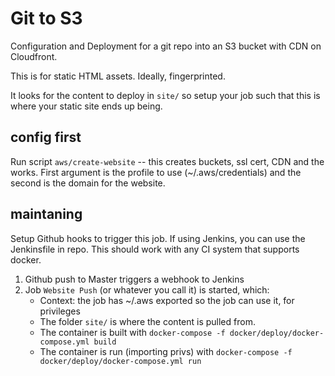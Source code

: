 # Git to S3

Configuration and Deployment for a git repo into an S3 bucket with CDN on Cloudfront.

This is for static HTML assets.  Ideally, fingerprinted.

It looks for the content to deploy in `site/` so setup your job such that this is where
your static site ends up being.

## config first

Run script `aws/create-website` -- this creates buckets, ssl cert, CDN and the works.
First argument is the profile to use (~/.aws/credentials) and the second is the domain
for the website.

## maintaning

Setup Github hooks to trigger this job.  If using Jenkins, you can use the Jenkinsfile in repo.
This should work with any CI system that supports docker.

1. Github push to Master triggers a webhook to Jenkins
2. Job `Website Push` (or whatever you call it) is started, which:
    * Context: the job has ~/.aws exported so the job can use it, for privileges
    * The folder `site/` is where the content is pulled from.
    * The container is built with `docker-compose -f docker/deploy/docker-compose.yml build`
    * The container is run (importing privs) with `docker-compose -f docker/deploy/docker-compose.yml run`

